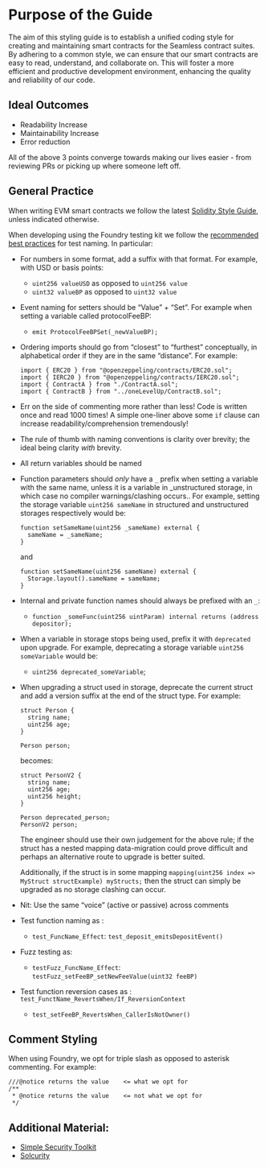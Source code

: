 # Purpose of the Guide

The aim of this styling guide is to establish a unified coding style for creating and maintaining smart contracts for the Seamless contract suites. By adhering to a common style, we can ensure that our smart contracts are easy to read, understand, and collaborate on. This will foster a more efficient and productive development environment, enhancing the quality and reliability of our code.

## Ideal Outcomes

- Readability Increase
- Maintainability Increase
- Error reduction

All of the above 3 points converge towards making our lives easier - from reviewing PRs or picking up where someone left off.

## General Practice

When writing EVM smart contracts we follow the latest [Solidity Style Guide](https://soliditylang.org/docs/style-guide.html), unless indicated otherwise.

When developing using the Foundry testing kit we follow the [recommended best practices](https://book.getfoundry.sh/tutorials/best-practices?highlight=best%20p#tests) for test naming. In particular:

- For numbers in some format, add a suffix with that format. For example, with USD or basis points:
  - `uint256 valueUSD` as opposed to `uint256 value`
  - `uint32 valueBP` as opposed to `uint32 value`

- Event naming for setters should be “Value” + “Set”. For example when setting a variable called protocolFeeBP:
  - `emit ProtocolFeeBPSet(_newValueBP);`

- Ordering imports should go from “closest” to “furthest” conceptually, in alphabetical order if they are in the same “distance”. For example:
  ```
  import { ERC20 } from "@openzeppeling/contracts/ERC20.sol";
  import { IERC20 } from "@openzeppeling/contracts/IERC20.sol";
  import { ContractA } from "./ContractA.sol";
  import { ContractB } from "../oneLevelUp/ContractB.sol";
  ```

- Err on the side of commenting more rather than less! Code is written once and read 1000 times! A simple one-liner above some `if` clause can increase readability/comprehension tremendously!

- The rule of thumb with naming conventions is clarity over brevity; the ideal being clarity _with_ brevity.

- All return variables should be named

- Function parameters should _only_ have a `_` prefix when setting a variable with the same name, unless it is a variable in _unstructured storage, in which case no compiler warnings/clashing occurs.. For example, setting the storage variable `uint256 sameName` in structured and unstructured storages respectively would be:
    ```
    function setSameName(uint256 _sameName) external {
      sameName = _sameName;
    }
    ```

    and

    ```
    function setSameName(uint256 sameName) external {
      Storage.layout().sameName = sameName;
    }
    ```

- Internal and private function names should always be prefixed with an `_`:
    - `function _someFunc(uint256 uintParam) internal returns (address depositor);`

- When a variable in storage stops being used, prefix it with `deprecated` upon upgrade. For example, deprecating a storage variable `uint256 someVariable` would be:
  - `uint256 deprecated_someVariable`;

- When upgrading a struct used in storage, deprecate the current struct and add a version suffix at the end of the struct type. For example:
  ```
  struct Person {
    string name;
    uint256 age;
  }

  Person person;
  ```
  becomes:

  ```
  struct PersonV2 {
    string name;
    uint256 age;
    uint256 height;
  }

  Person deprecated_person;
  PersonV2 person;
  ```

  The engineer should use their own judgement for the above rule; if the struct has a nested mapping data-migration could prove difficult and perhaps an alternative route to upgrade is better suited. 
  
  Additionally, if the struct is in some mapping `mapping(uint256 index => MyStruct structExample) myStructs;` then the struct can simply be upgraded as no storage clashing can occur.
  
- Nit: Use the same “voice” (active or passive) across comments

- Test function naming as :
  - `test_FuncName_Effect`: `test_deposit_emitsDepositEvent()`
- Fuzz testing as:
  - `testFuzz_FuncName_Effect`: `testFuzz_setFeeBP_setNewFeeValue(uint32 feeBP)`
- Test function reversion cases as : `test_FunctName_RevertsWhen/If_ReversionContext`
  - `test_setFeeBP_RevertsWhen_CallerIsNotOwner()`

## Comment Styling
When using Foundry, we opt for triple slash as opposed to asterisk commenting. For example:
```solidity
///@notice returns the value    <= what we opt for
/**
 * @notice returns the value    <= not what we opt for
 */
 ```


## Additional Material:
- [Simple Security Toolkit](https://github.com/nascentxyz/simple-security-toolkit)
- [Solcurity](https://github.com/transmissions11)
